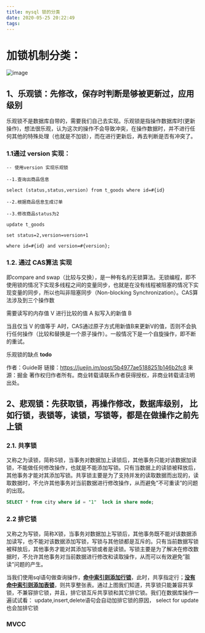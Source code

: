 ```yaml
---
title: mysql 锁的分类
date: 2020-05-25 20:22:49
tags:
---
```


# 加锁机制分类：
![image](736A25C1A8C64EB7BDBC2D4D1577E1CE)

## 1、乐观锁：先修改，保存时判断是够被更新过，应用级别

乐观锁不是数据库自带的，需要我们自己去实现。乐观锁是指操作数据库时(更新操作)，想法很乐观，认为这次的操作不会导致冲突，在操作数据时，并不进行任何其他的特殊处理（也就是不加锁），而在进行更新后，再去判断是否有冲突了。
### 1.1通过 version 实现：

```mysql
-- 使用version 实现乐观锁

--1.查询出商品信息

select (status,status,version) from t_goods where id=#{id}

--2.根据商品信息生成订单

--3.修改商品status为2

update t_goods 

set status=2,version=version+1

where id=#{id} and version=#{version};

```
### 1.2. 通过 CAS算法 实现
即compare and swap（比较与交换），是一种有名的无锁算法。无锁编程，即不使用锁的情况下实现多线程之间的变量同步，也就是在没有线程被阻塞的情况下实现变量的同步，所以也叫非阻塞同步（Non-blocking Synchronization）。CAS算法涉及到三个操作数

需要读写的内存值 V
进行比较的值 A
拟写入的新值 B

当且仅当 V 的值等于 A时，CAS通过原子方式用新值B来更新V的值，否则不会执行任何操作（比较和替换是一个原子操作）。一般情况下是一个自旋操作，即不断的重试。

乐观锁的缺点 **todo** 

作者：Guide哥
链接：https://juejin.im/post/5b4977ae5188251b146b2fc8
来源：掘金
著作权归作者所有。商业转载请联系作者获得授权，非商业转载请注明出处。

## 2、悲观锁：先获取锁，再操作修改，数据库级别， 比如**行锁，表锁等，读锁，写锁**等，都是在做操作之前先上锁

### 2.1. 共享锁 
又称之为读锁，简称S锁，当事务对数据加上读锁后，其他事务只能对该数据加读锁，不能做任何修改操作，也就是不能添加写锁。只有当数据上的读锁被释放后，其他事务才能对其添加写锁。共享锁主要是为了支持并发的读取数据而出现的，读取数据时，不允许其他事务对当前数据进行修改操作，从而避免”不可重读”的问题的出现。

``` sql
SELECT * from city where id = "1"  lock in share mode; 
```

### 2.2 排它锁
又称之为写锁，简称X锁，当事务对数据加上写锁后，其他事务既不能对该数据添加读写，也不能对该数据添加写锁，写锁与其他锁都是互斥的。只有当前数据写锁被释放后，其他事务才能对其添加写锁或者是读锁。写锁主要是为了解决在修改数据时，不允许其他事务对当前数据进行修改和读取操作，从而可以有效避免”脏读”问题的产生。

当我们使用sql语句做查询操作，**<u>命中索引则添加行锁**</u>，此时，共享指定行；**<u>没有命中索引则添加表锁</u>**，则共享整张表。通过上图我们知道，共享锁只能兼容共享锁，不兼容排它锁，并且，排它锁互斥共享锁和其它排它锁。我们在数据库操作一遍试试看：
update,insert,delete语句会自动加排它锁的原因， select for update 也会加排它锁

### MVCC

